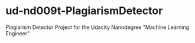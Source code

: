 # ud-nd009t-PlagiarismDetector
Plagiarism Detector Project for the Udacity Nanodegree "Machine Learning Engineer"

